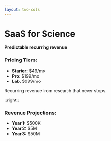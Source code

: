 ```yaml
---
layout: two-cols
---
```


# SaaS for Science

#### Predictable recurring revenue

<div class="mt-8">
  <h3 class="text-xl mb-4">Pricing Tiers:</h3>
  <ul class="">
    <li><strong>Starter:</strong> $49/mo</li>
    <li><strong>Pro:</strong> $199/mo</li>
    <li><strong>Lab:</strong> $999/mo</li>
  </ul>
</div>

<p class="absolute bottom-4 text-xl">Recurring revenue from research that never stops.</p>

::right::

<div class="mt-30">
  <h3 class="mb-4">Revenue Projections:</h3>
  <ul class="text-lg">
    <li><strong>Year 1:</strong> $500K</li>
    <li><strong>Year 2:</strong> $5M</li>
    <li><strong>Year 3:</strong> $50M</li>
  </ul>
</div>

